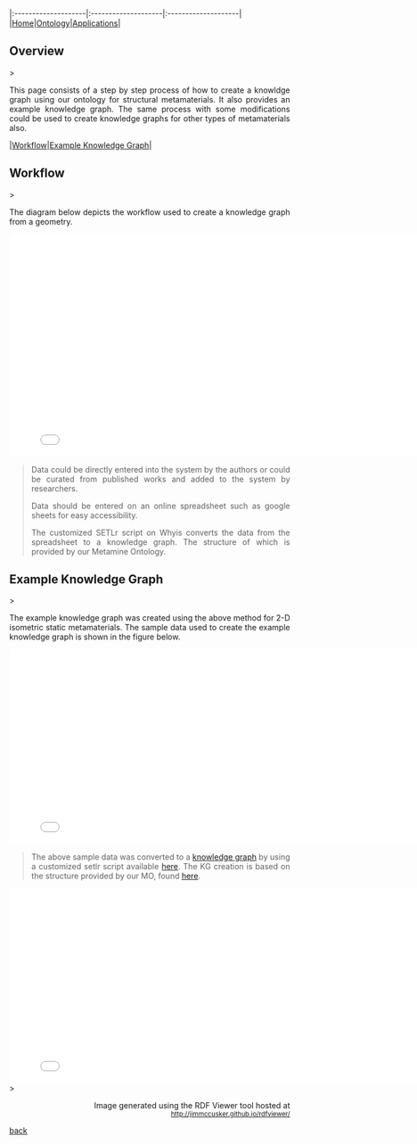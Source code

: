 
|:--------------------|:--------------------|:--------------------|
|[Home](./index.html)|[Ontology](./ontology.html)|[Applications](./applications.html)|

<h2 id="overview">Overview</h2>
> <p align="justify">This page consists of a step by step process of how to create a knowldge graph using our ontology for structural metamaterials. It also provides an example knowledge graph. The same process with some modifications could be used to create knowledge graphs for other types of metamaterials also. </p>

|[Workflow](#workflow)|[Example Knowledge Graph](#exampleKG)|

<h2 id="workflow">Workflow</h2>
> <p align="justify">The diagram below depicts the workflow used to create a knowledge graph from a geometry.</p>

<iframe src="images/workflow_kg.pdf" style="width: 800px;height: 400px;border: none;"></iframe>

> <p align="justify">Data could be directly entered into the system by the authors or could be curated from published works and added to the system by researchers.</p>
> <p align="justify">Data should be entered on an online spreadsheet such as google sheets for easy accessibility.</p>
> <p align="justify">The customized SETLr script on Whyis converts the data from the spreadsheet to a knowledge graph. The structure of which is provided by our Metamine Ontology.</p>

<h2 id="exampleKG">Example Knowledge Graph</h2>
> <p align="justify">The example knowledge graph was created using the above method for 2-D isometric static metamaterials. The sample data used to create the example knowledge graph is shown in the figure below. </p>

<iframe src="images/MetamineSampleData.pdf" style="width: 800px;height: 350px;border: none;"></iframe>

> <p align="justify"> The above sample data was converted to a <a href="https://github.com/tetherless-world/metamine/blob/master/setl/metamine_kg.ttl">knowledge graph</a> by using a customized setlr script available <a href="https://github.com/tetherless-world/metamine/blob/master/setl/metamine_kg.setl.ttl"> here</a>. The KG creation is based on the structure provided by our MO, found <a href="https://github.com/tetherless-world/metamine/blob/master/setl/metamine.ttl">here</a>.</p>

<iframe src="images/kg_view_instance1.png" style="width: 800px;height: 350px;border: none;"></iframe>
><p style="text-align:right">Image generated using the RDF Viewer tool hosted at <a href="http://jimmccusker.github.io/rdfviewer/"><small>http://jimmccusker.github.io/rdfviewer/</small></a></p>

[back](./)